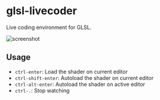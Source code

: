 # glsl-livecoder

Live coding environment for GLSL.

![screenshot](https://user-images.githubusercontent.com/1403842/28001497-f4191842-6567-11e7-8a4c-ee6df7b9d49b.png)


## Usage

- `ctrl-enter`: Load the shader on current editor
- `ctrl-shift-enter`: Autoload the shader on current editor
- `ctrl-alt-enter`: Autoload the shader on active editor
- `ctrl-.`: Stop watching
